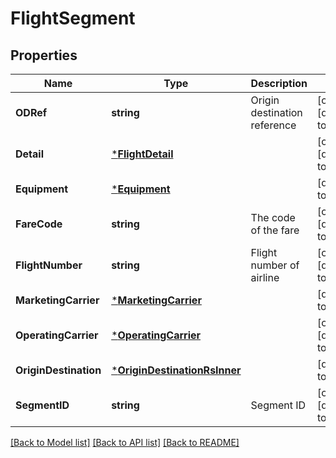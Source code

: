# FlightSegment

## Properties
Name | Type | Description | Notes
------------ | ------------- | ------------- | -------------
**ODRef** | **string** | Origin destination reference | [optional] [default to null]
**Detail** | [***FlightDetail**](FlightDetail.md) |  | [optional] [default to null]
**Equipment** | [***Equipment**](Equipment.md) |  | [default to null]
**FareCode** | **string** | The code of the fare | [optional] [default to null]
**FlightNumber** | **string** | Flight number of airline | [optional] [default to null]
**MarketingCarrier** | [***MarketingCarrier**](MarketingCarrier.md) |  | [default to null]
**OperatingCarrier** | [***OperatingCarrier**](OperatingCarrier.md) |  | [optional] [default to null]
**OriginDestination** | [***OriginDestinationRsInner**](OriginDestinationRS_Inner.md) |  | [default to null]
**SegmentID** | **string** | Segment ID | [optional] [default to null]

[[Back to Model list]](../README.md#documentation-for-models) [[Back to API list]](../README.md#documentation-for-api-endpoints) [[Back to README]](../README.md)


